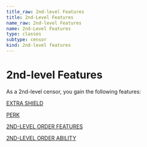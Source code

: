 ```yaml
---
title_raw: 2nd-level Features
title: 2nd-Level Features
name_raw: 2nd-level Features
name: 2nd-Level Features
type: classes
subtype: censor
kind: 2nd-level features
---
```


# 2nd-level Features

As a 2nd-level censor, you gain the following features:

[EXTRA SHIELD](./Extra%20Shield.md)

[PERK](./Perk.md)

[2ND-LEVEL ORDER FEATURES](./2nd-Level%20Order%20Features/2nd-Level%20Order%20Features.md)

[2ND-LEVEL ORDER ABILITY](./2nd-Level%20Order%20Ability/2nd-Level%20Order%20Ability.md)
